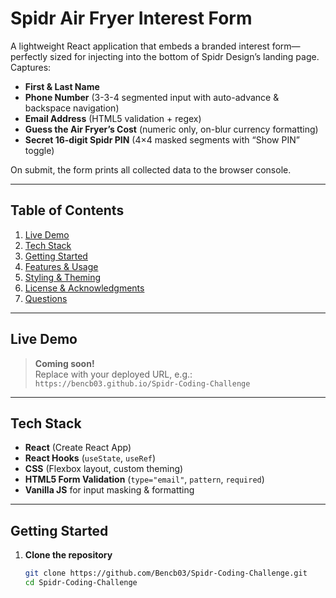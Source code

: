 # Spidr Air Fryer Interest Form

A lightweight React application that embeds a branded interest form—perfectly sized for injecting into the bottom of Spidr Design’s landing page. Captures:

- **First & Last Name**  
- **Phone Number** (3-3-4 segmented input with auto-advance & backspace navigation)  
- **Email Address** (HTML5 validation + regex)  
- **Guess the Air Fryer’s Cost** (numeric only, on-blur currency formatting)  
- **Secret 16-digit Spidr PIN** (4×4 masked segments with “Show PIN” toggle)  

On submit, the form prints all collected data to the browser console.

---

## Table of Contents

1. [Live Demo](#live-demo)  
2. [Tech Stack](#tech-stack)  
3. [Getting Started](#getting-started)  
4. [Features & Usage](#features--usage)  
5. [Styling & Theming](#styling--theming)  
6. [License & Acknowledgments](#license--acknowledgments)  
7. [Questions](#questions)  

---

## Live Demo

> **Coming soon!**  
> Replace with your deployed URL, e.g.:  
> `https://bencb03.github.io/Spidr-Coding-Challenge`

---

## Tech Stack

- **React** (Create React App)  
- **React Hooks** (`useState`, `useRef`)  
- **CSS** (Flexbox layout, custom theming)  
- **HTML5 Form Validation** (`type="email"`, `pattern`, `required`)  
- **Vanilla JS** for input masking & formatting  

---

## Getting Started

1. **Clone the repository**  
   ```bash
   git clone https://github.com/Bencb03/Spidr-Coding-Challenge.git
   cd Spidr-Coding-Challenge
